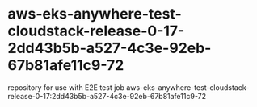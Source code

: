 # aws-eks-anywhere-test-cloudstack-release-0-17-2dd43b5b-a527-4c3e-92eb-67b81afe11c9-72
repository for use with E2E test job aws-eks-anywhere-test-cloudstack-release-0-17:2dd43b5b-a527-4c3e-92eb-67b81afe11c9-72

